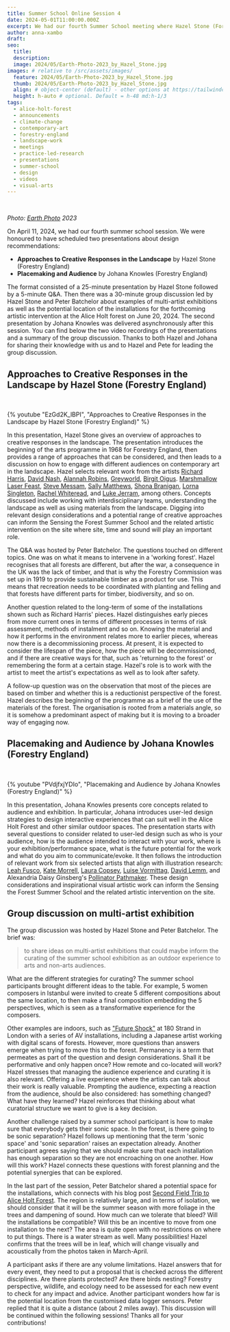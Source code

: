 ```yaml
---
title: Summer School Online Session 4
date: 2024-05-01T11:00:00.000Z
excerpt: We had our fourth Summer School meeting where Hazel Stone (Forestry England) presented approaches to creative responses in the landscape and Johana Knowles (Forestry England) focused on placemaking and audience.
author: anna-xambo
draft:
seo:
  title:
  description:
  image: 2024/05/Earth-Photo-2023_by_Hazel_Stone.jpg
images: # relative to /src/assets/images/
  feature: 2024/05/Earth-Photo-2023_by_Hazel_Stone.jpg
  thumb: 2024/05/Earth-Photo-2023_by_Hazel_Stone.jpg
  align: # object-center (default) - other options at https://tailwindcss.com/docs/object-position
  height: h-auto # optional. Default = h-48 md:h-1/3
tags:
  - alice-holt-forest
  - announcements
  - climate-change
  - contemporary-art
  - forestry-england
  - landscape-work
  - meetings
  - practice-led-research
  - presentations
  - summer-school
  - design
  - videos
  - visual-arts
---
```


<br />

*Photo: [Earth Photo](https://www.earthphoto.world/) 2023*

On April 11, 2024, we had our fourth summer school session. We were honoured to have scheduled two presentations about design recommendations:

* **Approaches to Creative Responses in the Landscape** by Hazel Stone (Forestry England)
* **Placemaking and Audience** by Johana Knowles (Forestry England)

The format consisted of a 25-minute presentation by Hazel Stone followed by a 5-minute Q&A. Then there was a 30-minute group discussion led by Hazel Stone and Peter Batchelor about examples of multi-artist exhibitions as well as the potential location of the installations for the forthcoming artistic intervention at the Alice Holt forest on June 20, 2024. The second presentation by Johana Knowles was delivered asynchronously after this session. You can find below the two video recordings of the presentations and a summary of the group discussion. Thanks to both Hazel and Johana for sharing their knowledge with us and to Hazel and Pete for leading the group discussion.

## Approaches to Creative Responses in the Landscape by Hazel Stone (Forestry England)

<br />

{% youtube "EzGd2K_lBPI", "Approaches to Creative Responses in the Landscape by Hazel Stone (Forestry England)" %}

In this presentation, Hazel Stone gives an overview of approaches to creative responses in the landscape. The presentation introduces the beginning of the arts programme in 1968 for Forestry England, then provides a range of approaches that can be considered, and then leads to a discussion on how to engage with different audiences on contemporary art in the landscape. Hazel selects relevant work from the artists [Richard Harris](https://www.grizedalesculpture.co.uk/series/richard-harris/), [David Nash](https://www.grizedalesculpture.org/archive/2021/5/14/david-nash-return-to-grizedale), [Alannah Robins](https://www.grizedalesculpture.co.uk/lady-of-the-water/), [Greyworld](https://grizedaleforestsculpturepark.wordpress.com/clockwork-forest/), [Birgit Oigus](https://www.grizedalesculpture.org/archive/2018/9/18/ruup-by-birgit-oigus). [Marshmallow Laser Feast](https://www.grizedalesculpture.org/newsblog/2016/7/18/fantastical-in-the-eyes-of-the-animal-online-experience-launches-22-july-2016), [Steve Messam](https://www.grizedalesculpture.org/archive/2020/2/13/intrastellar-2020-by-steve-messam), [Sally Matthews](https://www.grizedalesculpture.co.uk/series/sally-matthews/), [Shona Branigan](https://salmonjampress.co.uk/), [Lorna Singleton](https://www.lornasingleton.co.uk/), [Rachel Whiteread](https://www.forestryengland.uk/dalby-forest/nissen-hut-dalby-forest), and [Luke Jerram](https://moors-valley.co.uk/press/gaia-2021/), among others. Concepts discussed include working with interdisciplinary teams, understanding the landscape as well as using materials from the landscape. Digging into relevant design considerations and a potential range of creative approaches can inform the Sensing the Forest Summer School and the related artistic intervention on the site where site, time and sound will play an important role. 

The Q&A was hosted by Peter Batchelor. The questions touched on different topics. One was on what  it means to intervene in a 'working forest'. Hazel recognises that all forests are different, but after the war, a consequence in the UK was the lack of timber, and that is why the Forestry Commission was set up in 1919 to provide sustainable timber as a product for use. This means that recreation needs to be coordinated with planting and felling and that forests have different parts for timber, biodiversity, and so on. 

Another question related to the long-term of some of the installations shown such as Richard Harris' pieces. Hazel distinguishes early pieces from more current ones in terms of different processes in terms of risk assessment, methods of instalment and so on. Knowing the material and how it performs in the environment relates more to earlier pieces, whereas now there is a decommissioning process. At present, it is expected to consider the lifespan of the piece, how the piece will be decommissioned, and if there are creative ways for that, such as 'returning to the forest' or remembering the form at a certain stage. Hazel's role is to work with the artist to meet the artist's expectations as well as to look after safety.  

A follow-up question was on the observation that most of the pieces are based on timber and whether this is a reductionist perspective of the forest. Hazel describes the beginning of the programme as a brief of the use of the materials of the forest. The organisation is rooted from a materials angle, so it is somehow a predominant aspect of making but it is moving to a broader way of engaging now.

## Placemaking and Audience by Johana Knowles (Forestry England)

<br />

{% youtube "PVdjfxjYDIo", "Placemaking and Audience by Johana Knowles (Forestry England)" %}

In this presentation, Johana Knowles presents core concepts related to audience and exhibition. In particular, Johana introduces user-led design strategies to design interactive experiences that can suit well in the Alice Holt Forest and other similar outdoor spaces. The presentation starts with several questions to consider related to user-led design such as who is your audience, how is the audience intended to interact with your work, where is your exhibition/performance space, what is the future potential for the work and what do you aim to communicate/evoke. It then follows the introduction of relevant work from six selected artists that align with illustration research: [Leah Fusco](https://northeye.cargo.site/Documentary), [Kate Morrell](https://katemorrell.com/), [Laura Copsey](https://www.qbcentre.org.uk/research/new-river-folk), [Luise Vormittag](https://luisevormittag.com/Elephant), [David Lemm](https://davidlemm.co.uk/House-of-Illustration), and Alexandria Daisy Ginsberg's [Pollinator Pathmaker](https://pollinator.art/). These design considerations and inspirational visual artistic work can inform the Sensing the Forest Summer School and the related artistic intervention on the site. 

## Group discussion on multi-artist exhibition

The group discussion was hosted by Hazel Stone and Peter Batchelor. The brief was: 

> to share ideas on multi-artist exhibitions that could maybe inform the curating of the summer school exhibition as an outdoor experience to arts and non-arts audiences. 

What are the different strategies for curating? The summer school participants brought different ideas to the table. For example, 5 women composers in Istanbul were invited to create 5 different compositions about the same location, to then make a final composition embedding the 5 perspectives, which is seen as a transformative experience for the composers. 

Other examples are indoors, such as ["Future Shock"](https://www.180studios.com/exhibitions-and-performances/future-shock) at 180 Strand in London with a series of AV installations, including a Japanese artist working with digital scans of forests. However, more questions than answers emerge when trying to move this to the forest. Permanency is a term that permeates as part of the question and design considerations. Shall it be performative and only happen once? How remote and co-located will work? Hazel stresses that managing the audience experience and curating it is also relevant. Offering a live experience where the artists can talk about their work is really valuable. Prompting the audience, expecting a reaction from the audience, should be also considered: has something changed? What have they learned? Hazel reinforces that thinking about what curatorial structure we want to give is a key decision.

Another challenge raised by a summer school participant is how to make sure that everybody gets their sonic space. In the forest, is there going to be sonic separation? Hazel follows up mentioning that the term 'sonic space' and 'sonic separation' raises an expectation already. Another participant agrees saying that we should make sure that each installation has enough separation so they are not encroaching on one another. How will this work? Hazel connects these questions with forest planning and the potential synergies that can be explored.

In the last part of the session, Peter Batchelor shared a potential space for the installations, which connects with his blog post [Second Field Trip to Alice Holt Forest](/2024/04/09/second-field-trip-to-alice-holt-forest/). The region is relatively large, and in terms of isolation, we should consider that it will be the summer season with more foliage in the trees and dampening of sound. How much can we tolerate that bleed? Will the installations be compatible? Will this be an incentive to move from one installation to the next? The area is quite open with no restrictions on where to put things. There is a water stream as well. Many possibilities! Hazel confirms that the trees will be in leaf, which will change visually and acoustically from the photos taken in March-April.

A participant asks if there are any volume limitations. Hazel answers that for every event, they need to put a proposal that is checked across the different disciplines. Are there plants protected? Are there birds nesting? Forestry perspective, wildlife, and ecology need to be assessed for each new event to check for any impact and advice. Another participant wonders how far is the potential location from the customised data logger sensors. Peter replied that it is quite a distance (about 2 miles away). This discussion will be continued within the following sessions! Thanks all for your contributions! 






